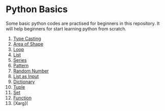 # Python Basics

Some basic python codes are practised for beginners in this repository. It will help beginners for start learning python from scratch.

1. [Type Casting](https://github.com/OviSarkar62/Python_Basics/blob/515e7a1a2879ebdc2d5d3b55e7bf63b84d2749af/Type%20Casting.py)
2. [Area of Shape](https://github.com/OviSarkar62/Python_Basics/blob/78dca77c1fc3d6aace768c2581ce1a8ee38c73af/Area.py)
3. [Loop](https://github.com/OviSarkar62/Python_Basics/blob/78dca77c1fc3d6aace768c2581ce1a8ee38c73af/main.py)
4. [List](https://github.com/OviSarkar62/Python_Basics/blob/78dca77c1fc3d6aace768c2581ce1a8ee38c73af/List.py)
5. [Series](https://github.com/OviSarkar62/Python_Basics/blob/78dca77c1fc3d6aace768c2581ce1a8ee38c73af/Series.py)
6. [Pattern](https://github.com/OviSarkar62/Python_Basics/blob/78dca77c1fc3d6aace768c2581ce1a8ee38c73af/Pattern.py)
7. [Random Number](https://github.com/OviSarkar62/Python_Basics/blob/78dca77c1fc3d6aace768c2581ce1a8ee38c73af/Random%20Number.py)
8. [List as Input](https://github.com/OviSarkar62/Python_Basics/blob/78dca77c1fc3d6aace768c2581ce1a8ee38c73af/List%20as%20input.py)
9. [Dictionary](https://github.com/OviSarkar62/Python_Basics/blob/78dca77c1fc3d6aace768c2581ce1a8ee38c73af/Dictionary.py)
10. [Tuple](https://github.com/OviSarkar62/Python_Basics/blob/78dca77c1fc3d6aace768c2581ce1a8ee38c73af/Tuple.py)
11. [Set](https://github.com/OviSarkar62/Python_Basics/blob/78dca77c1fc3d6aace768c2581ce1a8ee38c73af/Set.py)
12. [Function](https://github.com/OviSarkar62/Python_Basics/blob/78dca77c1fc3d6aace768c2581ce1a8ee38c73af/Function.py)
13. [Xarg](
